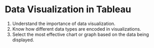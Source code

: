 # Data Visualization in Tableau

1. Understand the importance of data visualization.
2. Know how different data types are encoded in visualizations.
3. Select the most effective chart or graph based on the data being displayed.
